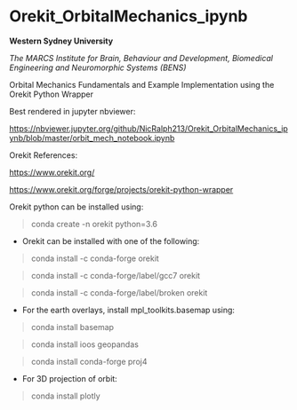 # Orekit_OrbitalMechanics_ipynb

**Western Sydney University** 

*The MARCS Institute for Brain, Behaviour and Development, Biomedical Engineering and Neuromorphic Systems (BENS)* 

Orbital Mechanics Fundamentals and Example Implementation using the Orekit Python Wrapper 

Best rendered in jupyter nbviewer:

https://nbviewer.jupyter.org/github/NicRalph213/Orekit_OrbitalMechanics_ipynb/blob/master/orbit_mech_notebook.ipynb


Orekit References:

https://www.orekit.org/

https://www.orekit.org/forge/projects/orekit-python-wrapper




Orekit python can be installed using:


>conda create -n orekit python=3.6


 - Orekit can be installed with one of the following:

>conda install -c conda-forge orekit

>conda install -c conda-forge/label/gcc7 orekit

>conda install -c conda-forge/label/broken orekit 


 - For the earth overlays, install mpl_toolkits.basemap using:

>conda install basemap 

>conda install ioos geopandas 

>conda install conda-forge proj4


 - For 3D projection of orbit:

>conda install plotly


